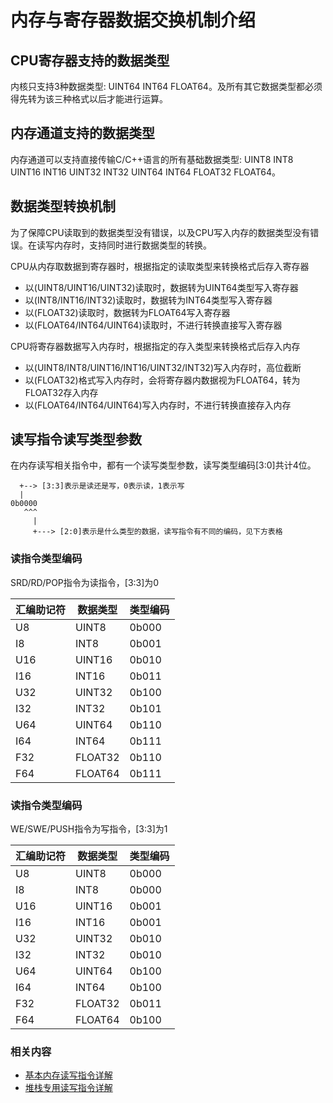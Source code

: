 # 内存与寄存器数据交换机制介绍

## CPU寄存器支持的数据类型

内核只支持3种数据类型: UINT64 INT64 FLOAT64。及所有其它数据类型都必须得先转为该三种格式以后才能进行运算。

## 内存通道支持的数据类型

内存通道可以支持直接传输C/C++语言的所有基础数据类型: UINT8 INT8 UINT16 INT16 UINT32 INT32 UINT64 INT64 FLOAT32 FLOAT64。

## 数据类型转换机制

为了保障CPU读取到的数据类型没有错误，以及CPU写入内存的数据类型没有错误。在读写内存时，支持同时进行数据类型的转换。

CPU从内存取数据到寄存器时，根据指定的读取类型来转换格式后存入寄存器

* 以(UINT8/UINT16/UINT32)读取时，数据转为UINT64类型写入寄存器
* 以(INT8/INT16/INT32)读取时，数据转为INT64类型写入寄存器
* 以(FLOAT32)读取时，数据转为FLOAT64写入寄存器
* 以(FLOAT64/INT64/UINT64)读取时，不进行转换直接写入寄存器

CPU将寄存器数据写入内存时，根据指定的存入类型来转换格式后存入内存

* 以(UINT8/INT8/UINT16/INT16/UINT32/INT32)写入内存时，高位截断
* 以(FLOAT32)格式写入内存时，会将寄存器内数据视为FLOAT64，转为FLOAT32存入内存
* 以(FLOAT64/INT64/UINT64)写入内存时，不进行转换直接存入内存

## 读写指令读写类型参数

在内存读写相关指令中，都有一个读写类型参数，读写类型编码[3:0]共计4位。

```
  +--> [3:3]表示是读还是写，0表示读，1表示写
  |
0b0000
   ^^^
     |
     +---> [2:0]表示是什么类型的数据，读写指令有不同的编码，见下方表格
```

### 读指令类型编码

SRD/RD/POP指令为读指令，[3:3]为0

| 汇编助记符 | 数据类型 | 类型编码 |
| ---------- | -------- | -------- |
| U8         | UINT8    | 0b000    |
| I8         | INT8     | 0b001    |
| U16        | UINT16   | 0b010    |
| I16        | INT16    | 0b011    |
| U32        | UINT32   | 0b100    |
| I32        | INT32    | 0b101    |
| U64        | UINT64   | 0b110    |
| I64        | INT64    | 0b111    |
| F32        | FLOAT32  | 0b110    |
| F64        | FLOAT64  | 0b111    |

### 读指令类型编码

WE/SWE/PUSH指令为写指令，[3:3]为1

| 汇编助记符 | 数据类型 | 类型编码 |
| ---------- | -------- | -------- |
| U8         | UINT8    | 0b000    |
| I8         | INT8     | 0b000    |
| U16        | UINT16   | 0b001    |
| I16        | INT16    | 0b001    |
| U32        | UINT32   | 0b010    |
| I32        | INT32    | 0b010    |
| U64        | UINT64   | 0b100    |
| I64        | INT64    | 0b100    |
| F32        | FLOAT32  | 0b011    |
| F64        | FLOAT64  | 0b100    |

### 相关内容

* [基本内存读写指令详解](./8.基本内存读写指令详解.md)
* [堆栈专用读写指令详解](./9.堆栈专用读写指令详解.md)